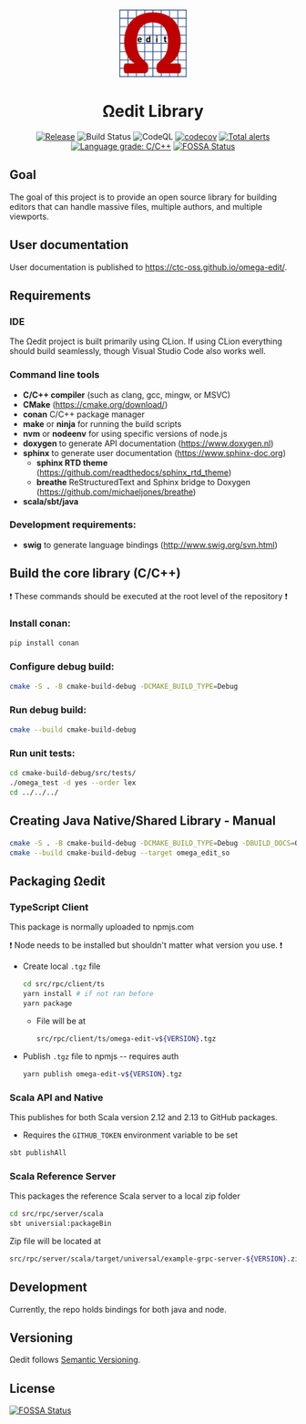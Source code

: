 <!--
  Copyright (c) 2021 Concurrent Technologies Corporation.

  Licensed under the Apache License, Version 2.0 (the "License"); you may not use this file except in compliance
  with the License.  You may obtain a copy of the License at                                                    

      http://www.apache.org/licenses/LICENSE-2.0

  Unless required by applicable law or agreed to in writing, software is distributed under the License is       
  distributed on an "AS IS" BASIS, WITHOUT WARRANTIES OR CONDITIONS OF ANY KIND, either express or              
  implied.  See the License for the specific language governing permissions and limitations under the License.  
-->

<div align="center">
<p>
    <img alt="Omega Edit Logo" src="https://raw.githubusercontent.com/ctc-oss/omega-edit/main/images/OmegaEditLogo.png" width=120>
</p>

<h1>Ωedit Library</h1>


[![Release](https://shields.io/github/v/release/ctc-oss/omega-edit?display_name=tag&include_prereleases&sort=semver)](https://github.com/ctc-oss/omega-edit/releases)
![Build Status](https://github.com/ctc-oss/omega-edit/workflows/Unit%20Tests/badge.svg)
![CodeQL](https://github.com/ctc-oss/omega-edit/workflows/CodeQL/badge.svg)
[![codecov](https://codecov.io/gh/ctc-oss/omega-edit/branch/main/graph/badge.svg)](https://codecov.io/gh/ctc-oss/omega-edit)
[![Total alerts](https://img.shields.io/lgtm/alerts/g/ctc-oss/omega-edit.svg?logo=lgtm&logoWidth=18)](https://lgtm.com/projects/g/ctc-oss/omega-edit/alerts/)
[![Language grade: C/C++](https://img.shields.io/lgtm/grade/cpp/g/ctc-oss/omega-edit.svg?logo=lgtm&logoWidth=18)](https://lgtm.com/projects/g/ctc-oss/omega-edit/context:cpp)
[![FOSSA Status](https://app.fossa.com/api/projects/git%2Bgithub.com%2Fctc-oss%2Fomega-edit.svg?type=shield)](https://app.fossa.com/projects/git%2Bgithub.com%2Fctc-oss%2Fomega-edit?ref=badge_shield)

</div>

## Goal

The goal of this project is to provide an open source library for building editors that can handle massive files,
multiple authors, and multiple viewports.

## User documentation

User documentation is published to https://ctc-oss.github.io/omega-edit/.

## Requirements

### IDE

The Ωedit project is built primarily using CLion.  If using CLion everything should build seamlessly, though Visual
Studio Code also works well.

### Command line tools

- **C/C++ compiler** (such as clang, gcc, mingw, or MSVC)
- **CMake** (https://cmake.org/download/)
- **conan** C/C++ package manager
- **make** or **ninja** for running the build scripts
- **nvm** or **nodeenv** for using specific versions of node.js
- **doxygen** to generate API documentation (https://www.doxygen.nl)
- **sphinx** to generate user documentation (https://www.sphinx-doc.org)
  - **sphinx RTD theme** (https://github.com/readthedocs/sphinx_rtd_theme)
  - **breathe** ReStructuredText and Sphinx bridge to Doxygen (https://github.com/michaeljones/breathe)
- **scala/sbt/java**

### Development requirements:

- **swig** to generate language bindings (http://www.swig.org/svn.html)

## Build the core library (C/C++)

:exclamation: These commands should be executed at the root level of the repository :exclamation:

### Install conan:

```bash
pip install conan
```

### Configure debug build:

```bash
cmake -S . -B cmake-build-debug -DCMAKE_BUILD_TYPE=Debug
```

### Run debug build:

```bash
cmake --build cmake-build-debug
```

### Run unit tests:

```bash
cd cmake-build-debug/src/tests/
./omega_test -d yes --order lex
cd ../../../
```

## Creating Java Native/Shared Library - Manual

```bash
cmake -S . -B cmake-build-debug -DCMAKE_BUILD_TYPE=Debug -DBUILD_DOCS=OFF -DBUILD_RPC=OFF
cmake --build cmake-build-debug --target omega_edit_so
```

## Packaging Ωedit

### TypeScript Client

This package is normally uploaded to npmjs.com

:exclamation: Node needs to be installed but shouldn't matter what version you use. :exclamation:

- Create local `.tgz` file

  ```bash
  cd src/rpc/client/ts
  yarn install # if not ran before
  yarn package
  ```

  - File will be at

    ```bash
    src/rpc/client/ts/omega-edit-v${VERSION}.tgz
    ```

- Publish `.tgz` file to npmjs -- requires auth

  ```bash
  yarn publish omega-edit-v${VERSION}.tgz
  ```

### Scala API and Native

This publishes for both Scala version 2.12 and 2.13 to GitHub packages.

- Requires the `GITHUB_TOKEN` environment variable to be set

```bash
sbt publishAll
```

### Scala Reference Server

This packages the reference Scala server to a local zip folder

```bash
cd src/rpc/server/scala
sbt universial:packageBin
```

Zip file will be located at

```bash
src/rpc/server/scala/target/universal/example-grpc-server-${VERSION}.zip
```

## Development

Currently, the repo holds bindings for both java and node.

## Versioning

Ωedit follows [Semantic Versioning](http://semver.org/).

## License

[![FOSSA Status](https://app.fossa.com/api/projects/git%2Bgithub.com%2Fctc-oss%2Fomega-edit.svg?type=large)](https://app.fossa.com/projects/git%2Bgithub.com%2Fctc-oss%2Fomega-edit?ref=badge_large)
